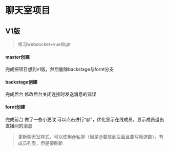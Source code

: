 # 聊天室项目

## V1版
> 练习websocket+vue和git

#### master创建
完成把项目想到v1版，然后删除backstage与fornt分支

#### backstage创建
完成后台
修改后台关闭连接时发送消息的错误

#### fornt创建
完成前台
做了一些小更改
可以点击进行“@”，优化显示在线成员，显示成员退出直播间的消息
> 更新聊天室样式，可以使用@私聊（但是@要放到后面且要写频道数），有成员列表，但是要刷新